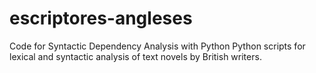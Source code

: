 # escriptores-angleses
Code for Syntactic Dependency Analysis with Python
Python scripts for lexical and syntactic analysis of text novels by British writers.
